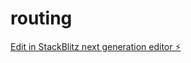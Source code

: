 # routing

[Edit in StackBlitz next generation editor ⚡️](https://stackblitz.com/~/github.com/abhilashdurgam454/routing)